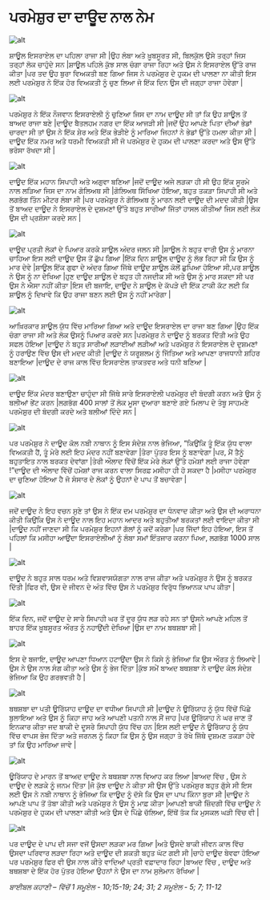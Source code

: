 # ਪਰਮੇਸ਼ੁਰ  ਦਾ ਦਾਊਦ ਨਾਲ ਨੇਮ

![alt](https://cdn.door43.org/obs/jpg/360px/obs-en-17-01.jpg)

ਸ਼ਾਊਲ ਇਸਰਾਏਲ ਦਾ ਪਹਿਲਾ ਰਾਜਾ ਸੀ |ਉਹ ਲੰਬਾ ਅਤੇ ਖ਼ੂਬਸੂਰਤ ਸੀ, ਬਿਲਕੁੱਲ ਉਸੇ ਤਰ੍ਹਾਂ  ਜਿਸ ਤਰ੍ਹਾਂ  ਲੋਕ ਚਾਹੁੰਦੇ ਸਨ |ਸ਼ਾਊਲ ਪਹਿਲੇ ਕੁੱਝ ਸਾਲ ਚੰਗਾ ਰਾਜਾ ਰਿਹਾ ਅਤੇ ਉਸ ਨੇ ਇਸਰਾਏਲ ਉੱਤੇ ਰਾਜ ਕੀਤਾ |ਪਰ ਤਦ  ਉਹ ਬੁਰਾ ਵਿਅਕਤੀ ਬਣ ਗਿਆ ਜਿਸ ਨੇ ਪਰਮੇਸ਼ੁਰ ਦੇ ਹੁਕਮ ਦੀ ਪਾਲਣਾ  ਨਾ ਕੀਤੀ ਇਸ ਲਈ ਪਰਮੇਸ਼ੁਰ  ਨੇ ਇੱਕ  ਹੋਰ ਵਿਅਕਤੀ ਨੂੰ ਚੁਣ ਲਿਆ ਜੋ ਇੱਕ  ਦਿਨ ਉਸ ਦੀ ਜਗ੍ਹਾ ਰਾਜਾ ਹੋਵੇਗਾ |

![alt](https://cdn.door43.org/obs/jpg/360px/obs-en-17-02.jpg)

ਪਰਮੇਸ਼ੁਰ  ਨੇ ਇੱਕ  ਨੌਜਵਾਨ ਇਸਰਾਏਲੀ ਨੂੰ ਚੁਣਿਆ ਜਿਸ ਦਾ ਨਾਮ ਦਾਊਦ ਸੀ ਤਾਂ ਕਿ ਉਹ ਸ਼ਾਊਲ ਤੋਂ ਬਾਅਦ ਰਾਜਾ ਬਣੇ |ਦਾਊਦ ਬੈਤਲਹਮ ਨਗਰ ਦਾ ਇੱਕ ਆਜੜੀ ਸੀ |ਜਦੋਂ ਉਹ ਆਪਣੇ ਪਿਤਾ ਦੀਆਂ ਭੇਡਾਂ ਚਾਰਦਾ ਸੀ ਤਾਂ ਉਸ ਨੇ ਇੱਕ  ਸ਼ੇਰ ਅਤੇ ਇੱਕ  ਭੇੜੀਏ ਨੂੰ ਮਾਰਿਆ ਜਿਹਨਾਂ ਨੇ ਭੇਡਾਂ ਉੱਤੇ ਹਮਲਾ ਕੀਤਾ ਸੀ | ਦਾਊਦ ਇੱਕ  ਨਮਰ ਅਤੇ ਧਰਮੀ ਵਿਅਕਤੀ ਸੀ ਜੋ ਪਰਮੇਸ਼ੁਰ ਦੇ ਹੁਕਮ ਦੀ ਪਾਲਣਾ ਕਰਦਾ ਅਤੇ ਉਸ ਉੱਤੇ ਭਰੋਸਾ ਰੱਖਦਾ ਸੀ |

![alt](https://cdn.door43.org/obs/jpg/360px/obs-en-17-03.jpg)

ਦਾਊਦ ਇੱਕ  ਮਹਾਨ ਸਿਪਾਹੀ ਅਤੇ ਅਗੁਵਾ ਬਣਿਆ |ਜਦੋਂ ਦਾਊਦ ਅਜੇ ਲੜਕਾ ਹੀ ਸੀ ਉਹ ਇੱਕ  ਸੂਰਮੇ  ਨਾਲ ਲੜਿਆ ਜਿਸ ਦਾ ਨਾਮ ਗੋਲਿਅਥ ਸੀ |ਗੋਲਿਅਥ ਸਿੱਖਿਆ ਹੋਇਆ, ਬਹੁਤ ਤਕੜਾ ਸਿਪਾਹੀ ਸੀ ਅਤੇ ਲਗਭੱਗ ਤਿੰਨ ਮੀਟਰ ਲੰਬਾ ਸੀ |ਪਰ ਪਰਮੇਸ਼ੁਰ  ਨੇ ਗੋਲਿਅਥ ਨੂੰ ਮਾਰਨ ਲਈ ਦਾਊਦ ਦੀ ਮਦਦ  ਕੀਤੀ |ਉਸ ਤੋਂ ਬਾਅਦ ਦਾਊਦ ਨੇ ਇਸਰਾਏਲ ਦੇ ਦੁਸ਼ਮਣਾਂ ਉੱਤੇ ਬਹੁਤ ਸਾਰੀਆਂ ਜਿੱਤਾਂ ਹਾਸਲ ਕੀਤੀਆਂ ਜਿਸ ਲਈ ਲੋਕ ਉਸ ਦੀ ਪ੍ਰਸ਼ੰਸਾ ਕਰਦੇ ਸਨ |

![alt](https://cdn.door43.org/obs/jpg/360px/obs-en-17-04.jpg)

ਦਾਊਦ ਪ੍ਰਤੀ ਲੋਕਾਂ ਦੇ ਪਿਆਰ ਕਰਕੇ ਸ਼ਾਊਲ ਅੰਦਰ ਜਲਨ ਸੀ |ਸ਼ਾਊਲ ਨੇ ਬਹੁਤ ਵਾਰੀ ਉਸ ਨੂੰ ਮਾਰਨਾ ਚਾਹਿਆ ਇਸ ਲਈ ਦਾਊਦ ਉਸ ਤੋਂ ਛੁੱਪ ਗਿਆ |ਇੱਕ  ਦਿਨ ਸ਼ਾਊਲ ਦਾਊਦ ਨੂੰ ਲੱਭ ਰਿਹਾ ਸੀ ਕਿ ਉਸ ਨੂੰ ਮਾਰ ਦੇਵੇ |ਸ਼ਾਊਲ ਇੱਕ  ਗੁਫਾ ਦੇ ਅੰਦਰ ਗਿਆ ਜਿੱਥੇ ਦਾਊਦ ਸ਼ਾਊਲ ਕੋਲੋਂ ਛੁਪਿਆ ਹੋਇਆ ਸੀ,ਪਰ ਸ਼ਾਊਲ ਨੇ ਉਸ ਨੂੰ ਨਾ ਦੇਖਿਆ |ਹੁਣ ਦਾਊਦ ਸ਼ਾਊਲ ਦੇ ਬਹੁਤ ਹੀ ਨਜਦੀਕ ਸੀ ਅਤੇ ਉਸ ਨੂੰ ਮਾਰ ਸਕਦਾ ਸੀ ਪਰ ਉਸ ਨੇ ਐਸਾ ਨਹੀਂ ਕੀਤਾ |ਇਸ ਦੀ ਬਜਾਇ, ਦਾਊਦ ਨੇ ਸ਼ਾਊਲ ਦੇ ਕੱਪੜੇ  ਦੀ ਇੱਕ  ਟਾਕੀ ਕੱਟ ਲਈ ਕਿ ਸ਼ਾਊਲ ਨੂੰ ਦਿਖਾਵੇ ਕਿ ਉਹ ਰਾਜਾ ਬਣਨ ਲਈ ਉਸ ਨੂੰ ਨਹੀਂ ਮਾਰੇਗਾ |

![alt](https://cdn.door43.org/obs/jpg/360px/obs-en-17-05.jpg)

ਆਖ਼ਿਰਕਾਰ  ਸ਼ਾਊਲ ਯੁੱਧ ਵਿੱਚ  ਮਾਰਿਆ ਗਿਆ ਅਤੇ ਦਾਊਦ ਇਸਰਾਏਲ ਦਾ ਰਾਜਾ ਬਣ ਗਿਆ |ਉਹ ਇੱਕ  ਚੰਗਾ ਰਾਜਾ ਸੀ ਅਤੇ ਲੋਕ ਉਸਨੂੰ ਪਿਆਰ ਕਰਦੇ ਸਨ |ਪਰਮੇਸ਼ੁਰ  ਨੇ ਦਾਊਦ ਨੂੰ ਬਰਕਤ ਦਿੱਤੀ ਅਤੇ ਉਹ ਸਫਲ ਹੋਇਆ |ਦਾਊਦ ਨੇ ਬਹੁਤ ਸਾਰੀਆਂ ਲੜਾਈਆਂ ਲੜੀਆਂ ਅਤੇ ਪਰਮੇਸ਼ੁਰ  ਨੇ ਇਸਰਾਏਲ ਦੇ ਦੁਸ਼ਮਣਾਂ ਨੂੰ ਹਰਾਉਣ ਵਿੱਚ ਉਸ ਦੀ ਮਦਦ  ਕੀਤੀ |ਦਾਊਦ ਨੇ ਯਰੂਸ਼ਲਮ ਨੂੰ ਜਿੱਤਿਆ ਅਤੇ ਆਪਣਾ ਰਾਜਧਾਨੀ ਸ਼ਹਿਰ ਬਣਾਇਆ |ਦਾਊਦ ਦੇ ਰਾਜ ਕਾਲ ਵਿੱਚ  ਇਸਰਾਏਲ ਤਾਕਤਵਰ ਅਤੇ ਧਨੀ ਬਣਿਆ |

![alt](https://cdn.door43.org/obs/jpg/360px/obs-en-17-06.jpg)

ਦਾਊਦ ਇੱਕ  ਮੰਦਰ ਬਣਾਉਣਾ ਚਾਹੁੰਦਾ  ਸੀ ਜਿੱਥੇ ਸਾਰੇ ਇਸਰਾਏਲੀ ਪਰਮੇਸ਼ੁਰ  ਦੀ ਬੰਦਗੀ ਕਰਨ ਅਤੇ ਉਸ ਨੂੰ ਬਲੀਆਂ ਭੇਂਟ ਕਰਨ |ਲਗਭੱਗ 400 ਸਾਲਾਂ ਤੋਂ ਲੋਕ ਮੂਸਾ ਦੁਆਰਾ ਬਣਾਏ ਗਏ ਮਿਲਾਪ ਦੇ ਤੰਬੂ ਸਾਹਮਣੇ ਪਰਮੇਸ਼ੁਰ  ਦੀ ਬੰਦਗੀ ਕਰਦੇ ਅਤੇ ਬਲੀਆਂ ਦਿੰਦੇ ਸਨ |

![alt](https://cdn.door43.org/obs/jpg/360px/obs-en-17-07.jpg)

ਪਰ ਪਰਮੇਸ਼ੁਰ  ਨੇ ਦਾਊਦ ਕੋਲ ਨਬੀ ਨਾਥਾਨ ਨੂੰ ਇਸ ਸੰਦੇਸ਼ ਨਾਲ ਭੇਜਿਆ, “ਕਿਉਂਕਿ ਤੂੰ ਇੱਕ ਯੁੱਧ ਵਾਲਾ ਵਿਅਕਤੀ ਹੈਂ, ਤੂੰ ਮੇਰੇ ਲਈ ਇਹ ਮੰਦਰ ਨਹੀਂ ਬਣਾਵੇਗਾ |ਤੇਰਾ ਪੁੱਤਰ ਇਸ ਨੂੰ ਬਣਾਵੇਗਾ |ਪਰ,  ਮੈਂ ਤੈਨੂੰ ਬਹੁਤਾਇਤ ਨਾਲ ਬਰਕਤ ਦੇਵਾਂਗਾ |ਤੇਰੀ ਔਲਾਦ ਵਿੱਚੋਂ  ਇੱਕ  ਮੇਰੇ ਲੋਕਾਂ ਉੱਤੇ ਹਮੇਸ਼ਾਂ ਲਈ ਰਾਜਾ ਹੋਵੇਗਾ !”ਦਾਊਦ ਦੀ ਔਲਾਦ ਵਿੱਚੋਂ  ਹਮੇਸ਼ਾਂ ਰਾਜ ਕਰਨ ਵਾਲਾ ਸਿਰਫ਼  ਮਸੀਹਾ ਹੀ ਹੋ ਸਕਦਾ ਹੈ |ਮਸੀਹਾ ਪਰਮੇਸ਼ੁਰ ਦਾ ਚੁਣਿਆ ਹੋਇਆ ਹੈ ਜੋ ਸੰਸਾਰ ਦੇ ਲੋਕਾਂ ਨੂੰ ਉਹਨਾਂ ਦੇ ਪਾਪ ਤੋਂ ਬਚਾਵੇਗਾ |

![alt](https://cdn.door43.org/obs/jpg/360px/obs-en-17-08.jpg)

ਜਦੋਂ ਦਾਊਦ ਨੇ ਇਹ ਵਚਨ ਸੁਣੇ ਤਾਂ ਉਸ ਨੇ ਇੱਕ  ਦਮ ਪਰਮੇਸ਼ੁਰ  ਦਾ ਧੰਨਵਾਦ ਕੀਤਾ ਅਤੇ ਉਸ ਦੀ ਅਰਾਧਨਾ ਕੀਤੀ ਕਿਉਂਕਿ ਉਸ ਨੇ ਦਾਊਦ ਨਾਲ ਇਹ ਮਹਾਨ ਆਦਰ ਅਤੇ ਬਹੁਤੀਆਂ ਬਰਕਤਾਂ ਲਈ ਵਾਇਦਾ ਕੀਤਾ ਸੀ |ਦਾਊਦ ਨਹੀਂ ਜਾਣਦਾ ਸੀ ਕਿ ਪਰਮੇਸ਼ੁਰ  ਇਹਨਾਂ ਗੱਲਾਂ ਨੂੰ ਕਦੋਂ ਕਰੇਗਾ |ਪਰ ਜਿੱਦਾਂ ਇਹ ਹੋਇਆ, ਇਸ ਤੋਂ ਪਹਿਲਾਂ ਕਿ ਮਸੀਹਾ ਆਉਂਦਾ ਇਸਰਾਏਲੀਆਂ ਨੂੰ ਲੰਬਾ ਸਮਾਂ ਇੰਤਜਾਰ ਕਰਨਾ ਪਿਆ, ਲਗਭੱਗ 1000 ਸਾਲ |

![alt](https://cdn.door43.org/obs/jpg/360px/obs-en-17-09.jpg)

ਦਾਊਦ ਨੇ ਬਹੁਤ ਸਾਲ ਧਰਮ ਅਤੇ ਵਿਸ਼ਵਾਸਯੋਗਤਾ ਨਾਲ ਰਾਜ ਕੀਤਾ ਅਤੇ ਪਰਮੇਸ਼ੁਰ  ਨੇ ਉਸ ਨੂੰ ਬਰਕਤ ਦਿੱਤੀ |ਫਿਰ ਵੀ, ਉਸ ਦੇ ਜੀਵਨ ਦੇ ਅੰਤ ਵਿੱਚ  ਉਸ ਨੇ ਪਰਮੇਸ਼ੁਰ  ਵਿਰੁੱਧ ਭਿਆਨਕ ਪਾਪ ਕੀਤਾ |

![alt](https://cdn.door43.org/obs/jpg/360px/obs-en-17-10.jpg)

ਇੱਕ  ਦਿਨ, ਜਦੋਂ ਦਾਊਦ ਦੇ ਸਾਰੇ ਸਿਪਾਹੀ ਘਰ ਤੋਂ ਦੂਰ ਯੁੱਧ ਲੜ ਰਹੇ ਸਨ ਤਾਂ ਉਸਨੇ ਆਪਣੇ ਮਹਿਲ ਤੋਂ ਬਾਹਰ ਇੱਕ  ਖ਼ੂਬਸੂਰਤ ਔਰਤ ਨੂੰ ਨਹਾਉਂਦੀ ਦੇਖਿਆ |ਉਸ ਦਾ ਨਾਮ ਬਥਸ਼ਬਾ ਸੀ |

![alt](https://cdn.door43.org/obs/jpg/360px/obs-en-17-11.jpg)

ਇਸ ਦੇ  ਬਜਾਇ,  ਦਾਊਦ ਆਪਣਾ ਧਿਆਨ ਹਟਾਉਂਦਾ ਉਸ ਨੇ ਕਿਸੇ ਨੂੰ ਭੇਜਿਆ ਕਿ ਉਸ ਔਰਤ ਨੂੰ ਲਿਆਵੇ |ਉਸ ਨੇ ਉਸ ਨਾਲ ਸੰਗ ਕੀਤਾ ਅਤੇ ਉਸ ਨੂੰ ਭੇਜ ਦਿੱਤਾ |ਕੁੱਝ ਸਮੇਂ ਬਾਅਦ ਬਥਸ਼ਬਾ ਨੇ ਦਾਊਦ ਕੋਲ ਸੰਦੇਸ਼ ਭੇਜਿਆ ਕਿ ਉਹ ਗਰਭਵਤੀ ਹੈ |

![alt](https://cdn.door43.org/obs/jpg/360px/obs-en-17-12.jpg)

ਬਥਸ਼ਬਾ ਦਾ ਪਤੀ ਊਰਿੱਯਾਹ  ਦਾਊਦ ਦਾ ਵਧੀਆ ਸਿਪਾਹੀ ਸੀ |ਦਾਊਦ ਨੇ ਊਰਿੱਯਾਹ  ਨੂੰ ਯੁੱਧ ਵਿੱਚੋਂ  ਪਿੱਛੇ ਬੁਲਾਇਆ ਅਤੇ ਉਸ ਨੂੰ ਕਿਹਾ ਜਾਹ ਅਤੇ ਆਪਣੀ ਪਤਨੀ ਨਾਲ ਸੌਂ ਜਾਹ |ਪਰ ਊਰਿੱਯਾਹ  ਨੇ ਘਰ ਜਾਣ ਤੋਂ ਇਨਕਾਰ ਕੀਤਾ ਜਦ ਬਾਕੀ ਦੇ ਦੂਸਰੇ ਸਿਪਾਹੀ ਯੁੱਧ ਵਿੱਚ  ਹਨ |ਇਸ ਲਈ ਦਾਊਦ ਨੇ ਊਰਿੱਯਾਹ ਨੂੰ ਯੁੱਧ ਵਿੱਚ  ਵਾਪਸ ਭੇਜ ਦਿੱਤਾ ਅਤੇ ਜਰਨਲ ਨੂੰ ਕਿਹਾ ਕਿ ਉਸ ਨੂੰ ਉਸ ਜਗ੍ਹਾ ਤੇ ਰੱਖੇ ਜਿੱਥੇ ਦੁਸ਼ਮਣ  ਤਕੜਾ ਹੋਵੇ ਤਾਂ ਕਿ ਉਹ ਮਾਰਿਆ ਜਾਵੇ |

![alt](https://cdn.door43.org/obs/jpg/360px/obs-en-17-13.jpg)

ਊਰਿੱਯਾਹ  ਦੇ ਮਾਰਨ ਤੋਂ ਬਾਅਦ ਦਾਊਦ ਨੇ ਬਥਸ਼ਬਾ ਨਾਲ ਵਿਆਹ ਕਰ ਲਿਆ |ਬਾਅਦ ਵਿੱਚ , ਉਸ ਨੇ ਦਾਊਦ ਦੇ ਲੜਕੇ ਨੂੰ ਜਨਮ ਦਿੱਤਾ |ਜੋ ਕੁੱਝ ਦਾਊਦ ਨੇ ਕੀਤਾ ਸੀ ਉਸ ਉੱਤੇ ਪਰਮੇਸ਼ੁਰ  ਬਹੁਤ ਗੁੱਸੇ ਸੀ ਇਸ ਲਈ ਉਸ ਨੇ ਨਬੀ ਨਾਥਾਨ ਨੂੰ ਭੇਜਿਆ ਕਿ ਦਾਊਦ ਨੂੰ  ਦੱਸੇ ਕਿ ਉਸ ਦਾ ਪਾਪ ਕਿੰਨਾ ਬੁਰਾ ਸੀ |ਦਾਊਦ ਨੇ ਆਪਣੇ ਪਾਪ ਤੋਂ ਤੋਬਾ  ਕੀਤੀ ਅਤੇ ਪਰਮੇਸ਼ੁਰ  ਨੇ ਉਸ ਨੂੰ ਮਾਫ਼ ਕੀਤਾ |ਆਪਣੀ ਬਾਕੀ ਜ਼ਿੰਦਗੀ ਵਿੱਚ ਦਾਊਦ ਨੇ ਪਰਮੇਸ਼ੁਰ ਦੇ ਹੁਕਮ ਦੀ ਪਾਲਣਾ ਕੀਤੀ ਅਤੇ ਉਸ ਦੇ ਪਿੱਛੇ ਚੱਲਿਆ, ਇੱਥੋਂ ਤੱਕ ਕਿ  ਮੁਸਕਲ ਘੜੀ ਵਿੱਚ  ਵੀ |

![alt](https://cdn.door43.org/obs/jpg/360px/obs-en-17-14.jpg)

ਪਰ ਦਾਊਦ ਦੇ ਪਾਪ ਦੀ ਸਜਾ ਵਜੋਂ ਉਸਦਾ ਲੜਕਾ ਮਰ ਗਿਆ |ਅਤੇ ਉਸਦੇ ਬਾਕੀ ਜੀਵਨ ਕਾਲ ਵਿੱਚ  ਉਸਦਾ ਪਰਿਵਾਰ ਲੜਦਾ ਰਿਹਾ ਅਤੇ ਦਾਊਦ ਦੀ ਸ਼ਕਤੀ ਬਹੁਤ ਘੱਟ ਗਈ ਸੀ |ਚਾਹੇ ਦਾਊਦ ਬੇਵਫਾ ਹੋਇਆ ਪਰ ਪਰਮੇਸ਼ੁਰ  ਫਿਰ ਵੀ ਉਸ ਨਾਲ ਕੀਤੇ ਵਾਦਿਆਂ ਪ੍ਰਤੀ ਵਫ਼ਾਦਾਰ ਰਿਹਾ |ਬਾਅਦ ਵਿੱਚ , ਦਾਊਦ ਅਤੇ ਬਥਸ਼ਬਾ ਦੇ ਇੱਕ ਹੋਰ ਪੁੱਤਰ ਹੋਇਆ ਉਹਨਾਂ ਨੇ ਉਸ ਦਾ ਨਾਮ ਸੁਲੇਮਾਨ ਰੱਖਿਆ |

_ਬਾਈਬਲ ਕਹਾਣੀ – ਵਿੱਚੋਂ 1 ਸਮੂਏਲ  - 10;15-19;  24;  31;   2 ਸਮੂਏਲ - 5; 7; 11-12_